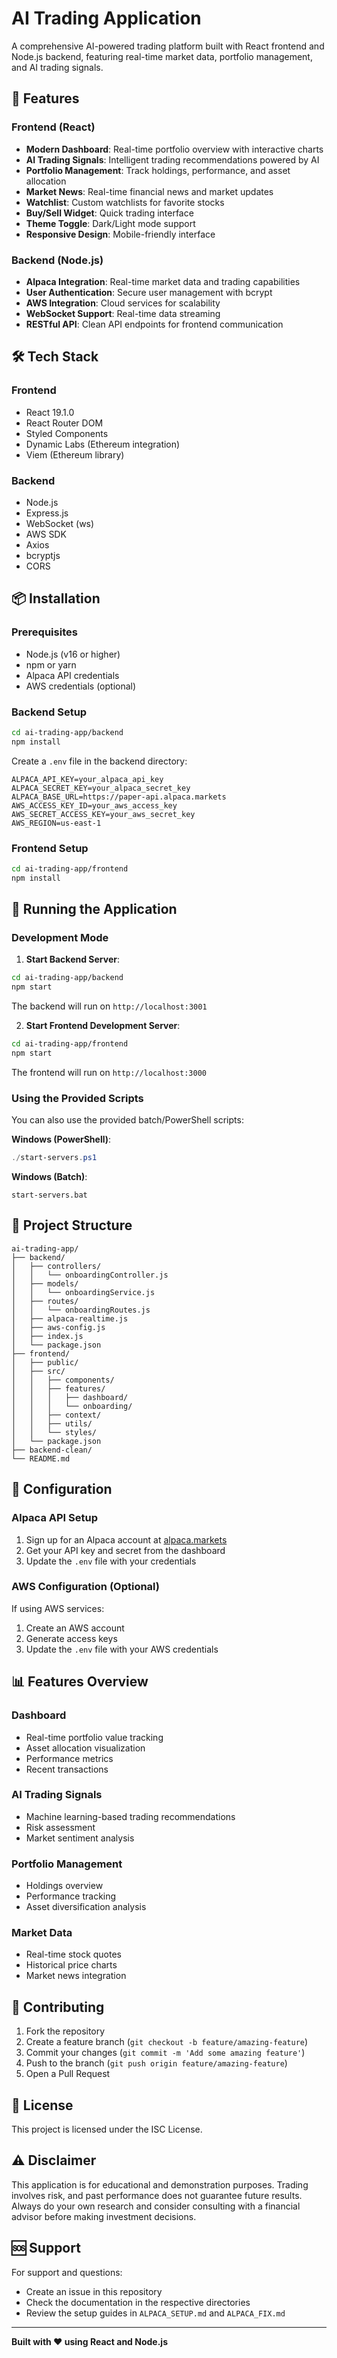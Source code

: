 # AI Trading Application

A comprehensive AI-powered trading platform built with React frontend and Node.js backend, featuring real-time market data, portfolio management, and AI trading signals.

## 🚀 Features

### Frontend (React)
- **Modern Dashboard**: Real-time portfolio overview with interactive charts
- **AI Trading Signals**: Intelligent trading recommendations powered by AI
- **Portfolio Management**: Track holdings, performance, and asset allocation
- **Market News**: Real-time financial news and market updates
- **Watchlist**: Custom watchlists for favorite stocks
- **Buy/Sell Widget**: Quick trading interface
- **Theme Toggle**: Dark/Light mode support
- **Responsive Design**: Mobile-friendly interface

### Backend (Node.js)
- **Alpaca Integration**: Real-time market data and trading capabilities
- **User Authentication**: Secure user management with bcrypt
- **AWS Integration**: Cloud services for scalability
- **WebSocket Support**: Real-time data streaming
- **RESTful API**: Clean API endpoints for frontend communication

## 🛠️ Tech Stack

### Frontend
- React 19.1.0
- React Router DOM
- Styled Components
- Dynamic Labs (Ethereum integration)
- Viem (Ethereum library)

### Backend
- Node.js
- Express.js
- WebSocket (ws)
- AWS SDK
- Axios
- bcryptjs
- CORS

## 📦 Installation

### Prerequisites
- Node.js (v16 or higher)
- npm or yarn
- Alpaca API credentials
- AWS credentials (optional)

### Backend Setup
```bash
cd ai-trading-app/backend
npm install
```

Create a `.env` file in the backend directory:
```env
ALPACA_API_KEY=your_alpaca_api_key
ALPACA_SECRET_KEY=your_alpaca_secret_key
ALPACA_BASE_URL=https://paper-api.alpaca.markets
AWS_ACCESS_KEY_ID=your_aws_access_key
AWS_SECRET_ACCESS_KEY=your_aws_secret_key
AWS_REGION=us-east-1
```

### Frontend Setup
```bash
cd ai-trading-app/frontend
npm install
```

## 🚀 Running the Application

### Development Mode

1. **Start Backend Server**:
```bash
cd ai-trading-app/backend
npm start
```
The backend will run on `http://localhost:3001`

2. **Start Frontend Development Server**:
```bash
cd ai-trading-app/frontend
npm start
```
The frontend will run on `http://localhost:3000`

### Using the Provided Scripts

You can also use the provided batch/PowerShell scripts:

**Windows (PowerShell)**:
```powershell
./start-servers.ps1
```

**Windows (Batch)**:
```batch
start-servers.bat
```

## 📁 Project Structure

```
ai-trading-app/
├── backend/
│   ├── controllers/
│   │   └── onboardingController.js
│   ├── models/
│   │   └── onboardingService.js
│   ├── routes/
│   │   └── onboardingRoutes.js
│   ├── alpaca-realtime.js
│   ├── aws-config.js
│   ├── index.js
│   └── package.json
├── frontend/
│   ├── public/
│   ├── src/
│   │   ├── components/
│   │   ├── features/
│   │   │   ├── dashboard/
│   │   │   └── onboarding/
│   │   ├── context/
│   │   ├── utils/
│   │   └── styles/
│   └── package.json
├── backend-clean/
└── README.md
```

## 🔧 Configuration

### Alpaca API Setup
1. Sign up for an Alpaca account at [alpaca.markets](https://alpaca.markets)
2. Get your API key and secret from the dashboard
3. Update the `.env` file with your credentials

### AWS Configuration (Optional)
If using AWS services:
1. Create an AWS account
2. Generate access keys
3. Update the `.env` file with your AWS credentials

## 📊 Features Overview

### Dashboard
- Real-time portfolio value tracking
- Asset allocation visualization
- Performance metrics
- Recent transactions

### AI Trading Signals
- Machine learning-based trading recommendations
- Risk assessment
- Market sentiment analysis

### Portfolio Management
- Holdings overview
- Performance tracking
- Asset diversification analysis

### Market Data
- Real-time stock quotes
- Historical price charts
- Market news integration

## 🤝 Contributing

1. Fork the repository
2. Create a feature branch (`git checkout -b feature/amazing-feature`)
3. Commit your changes (`git commit -m 'Add some amazing feature'`)
4. Push to the branch (`git push origin feature/amazing-feature`)
5. Open a Pull Request

## 📝 License

This project is licensed under the ISC License.

## ⚠️ Disclaimer

This application is for educational and demonstration purposes. Trading involves risk, and past performance does not guarantee future results. Always do your own research and consider consulting with a financial advisor before making investment decisions.

## 🆘 Support

For support and questions:
- Create an issue in this repository
- Check the documentation in the respective directories
- Review the setup guides in `ALPACA_SETUP.md` and `ALPACA_FIX.md`

---

**Built with ❤️ using React and Node.js**
